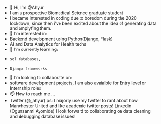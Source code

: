 - 👋 Hi, I’m @Ahyur
- I am a prospective Biomedical Science graduate student
- I became interested in coding due to boredom during the 2020 lockdown, since then i've been excited about the idea of generating data and amplyfing them.
- 👀 I’m interested in:
-   Backend development using Python(Django, Flask)
-   AI and Data Analytics for Health techs
- 🌱 I’m currently learning:
-     sql databases,
-     Django frameworks
- 💞️ I’m looking to collaborate on:
-    software development projects, I am also avaialble for Entry level or Internship roles
- 📫 How to reach me ... 
- Twitter (@_ahyur) ps: I majorly use my twitter to rant about how Manchester United and like academic twitter posts!
  Linkedin (Ogunsanmi Ayomide)
  I look forward to collaborating on data cleaning and debugging database issues!
<!---
tsarAhyur/tsarAhyur is a ✨ special ✨ repository because its `README.md` (this file) appears on your GitHub profile.
You can click the Preview link to take a look at your changes.
--->
